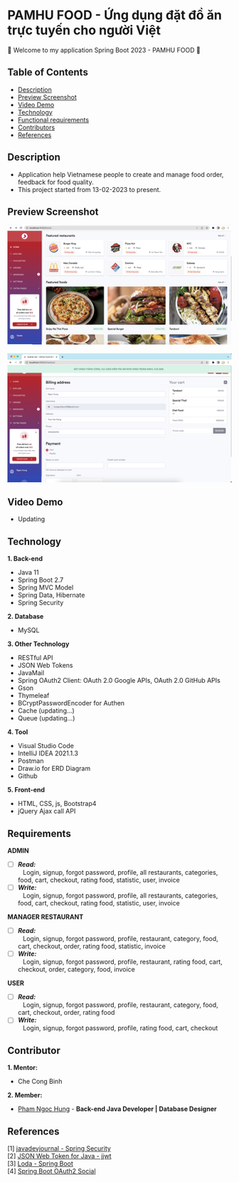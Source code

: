 # PAMHU FOOD - Ứng dụng đặt đồ ăn trực tuyến cho người Việt
:wave: Welcome to my application Spring Boot 2023 - PAMHU FOOD :wave:

## Table of Contents
- [Description](#description)
- [Preview Screenshot](#preview-screenshot)
- [Video Demo](#video-demo)
- [Technology](#technology)
- [Functional requirements](#requirements)
- [Contributors](#contributors)
- [References](#references)

## Description
- Application help Vietnamese people to create and manage food order, feedback for food quality.
- This project started from 13-02-2023 to present.

## Preview Screenshot
<div>
  <img src="https://raw.githubusercontent.com/gherangme/pamhu-food/main/food/preview%20screenshot/Screenshot%201.png"><br><br>
  <img src="https://github.com/gherangme/pamhu-food/blob/f0f1dbba006c2ddfddbfa1b299aede262785820a/food/preview%20screenshot/checkout.png">
</div>

## Video Demo
- Updating
  
## Technology

**1. Back-end**
  - Java 11
  - Spring Boot 2.7
  - Spring MVC Model
  - Spring Data, Hibernate
  - Spring Security

**2. Database**
  - MySQL

**3. Other Technology**
- RESTful API
- JSON Web Tokens
- JavaMail
- Spring OAuth2 Client: OAuth 2.0 Google APIs, OAuth 2.0 GitHub APIs
- Gson
- Thymeleaf
- BCryptPasswordEncoder for Authen
- Cache (updating...)
- Queue (updating...)

**4. Tool**
  - Visual Studio Code
  - IntelliJ IDEA 2021.1.3
  - Postman
  - Draw.io for ERD Diagram
  - Github

**5. Front-end**
  - HTML, CSS, js, Bootstrap4
  - jQuery Ajax call API
## Requirements

**ADMIN**
  - [ ] ***Read:*** <br>
  &ensp; Login, signup, forgot password, profile, all restaurants, categories, food, cart, checkout, rating food, statistic, user, invoice
  - [ ] ***Write:*** <br>
  &ensp; Login, signup, forgot password, profile, all restaurants, categories, food, cart, checkout, rating food, statistic, user, invoice
  
**MANAGER RESTAURANT**
  - [ ] ***Read:*** <br>
  &ensp; Login, signup, forgot password, profile, restaurant, category, food, cart, checkout, order, rating food, statistic, invoice
  - [ ] ***Write:*** <br>
  &ensp; Login, signup, forgot password, profile, restaurant, rating food, cart, checkout, order, category, food, invoice
  
**USER**
  - [ ] ***Read:*** <br>
  &ensp; Login, signup, forgot password, profile, restaurant, category, food, cart, checkout, order, rating food
  - [ ] ***Write:*** <br>
  &ensp; Login, signup, forgot password, profile, rating food, cart, checkout <br>

## Contributor
**1. Mentor:**
- Che Cong Binh

**2. Member:**
- [Pham Ngoc Hung](https://github.com/gherangme) - **Back-end Java Developer | Database Designer**

## References
[1] [javadevjournal - Spring Security](https://www.javadevjournal.com/spring-security-tutorial/) </br>
[2] [JSON Web Token for Java - jjwt](https://github.com/jwtk/jjwt) </br>
[3] [Loda - Spring Boot](https://https://loda.me/) </br>
[4] [Spring Boot OAuth2 Social](https://www.callicoder.com/spring-boot-security-oauth2-social-login-part-1/) </br>

